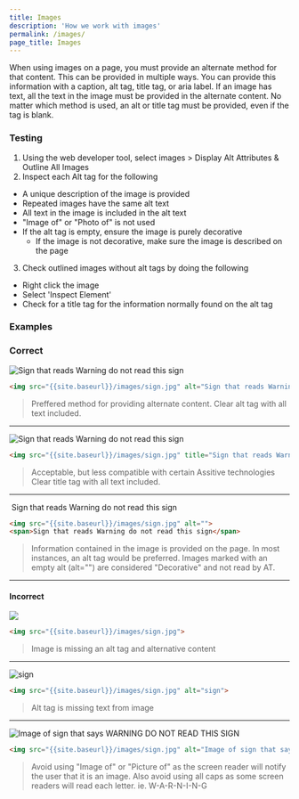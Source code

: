 ```yaml
---
title: Images
description: 'How we work with images'
permalink: /images/
page_title: Images
---
```

When using images on a page, you must provide an alternate method for that content. This can be provided in multiple ways. You can provide this information with a caption, alt tag, title tag, or aria label. If an image has text, all the text in the image must be provided in the alternate content. No matter which method is used, an alt or title tag must be provided, even if the tag is blank.

### Testing 

1. Using the web developer tool, select images > Display Alt Attributes & Outline All Images
2. Inspect each Alt tag for the following
  * A unique description of the image is provided
  * Repeated images have the same alt text
  * All text in the image is included in the alt text
  * "Image of" or "Photo of" is not used
  * If the alt tag is empty, ensure the image is purely decorative
    * If the image is not decorative, make sure the image is described on the page
3. Check outlined images without alt tags by doing the following
  * Right click the image
  * Select 'Inspect Element'
  * Check for a title tag for the information normally found on the alt tag

### Examples

### Correct

<img src="{{site.baseurl}}/images/sign.jpg" alt="Sign that reads Warning do not read this sign">

```html
<img src="{{site.baseurl}}/images/sign.jpg" alt="Sign that reads Warning do not read this sign">
```

> Preffered method for providing alternate content.
> Clear alt tag with all text included.

---

<img src="{{site.baseurl}}/images/sign.jpg" title="Sign that reads Warning do not read this sign">

```html
<img src="{{site.baseurl}}/images/sign.jpg" title="Sign that reads Warning do not read this sign">
```

> Acceptable, but less compatible with certain Assitive technologies
> Clear title tag with all text included.

---

<img src="{{site.baseurl}}/images/sign.jpg" alt="">
<span>Sign that reads Warning do not read this sign</span>

```html
<img src="{{site.baseurl}}/images/sign.jpg" alt="">
<span>Sign that reads Warning do not read this sign</span>
```

> Information contained in the image is provided on the page.
> In most instances, an alt tag would be preferred.
> Images marked with an empty alt (alt="") are considered
> "Decorative" and not read by AT.

---

#### Incorrect

<img src="{{site.baseurl}}/images/sign.jpg" >

```html
<img src="{{site.baseurl}}/images/sign.jpg">
```

> Image is missing an alt tag and alternative content

---

<img src="{{site.baseurl}}/images/sign.jpg" alt="sign">

```html
<img src="{{site.baseurl}}/images/sign.jpg" alt="sign">
```

> Alt tag is missing text from image

---

<img src="{{site.baseurl}}/images/sign.jpg" alt="Image of sign that says WARNING DO NOT READ THIS SIGN">

```html
<img src="{{site.baseurl}}/images/sign.jpg" alt="Image of sign that says WARNING DO NOT READ THIS SIGN">
```

> Avoid using "Image of" or "Picture of" as the screen reader
> will notify the user that it is an image. 
> Also avoid using all caps as some screen readers will read
> each letter. ie. W-A-R-N-I-N-G

